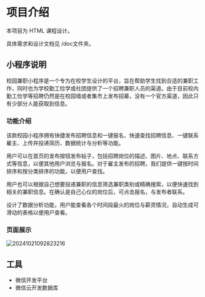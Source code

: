 # 项目介绍
本项目为 HTML 课程设计。

具体需求和设计文档见 /doc文件夹。

## 小程序说明

校园兼职小程序是一个专为在校学生设计的平台，旨在帮助学生找到合适的兼职工作，同时也为学校勤工俭学或社团提供了一个招聘兼职人员的渠道。由于目前校内勤工俭学等招聘仍然是在校园墙或者集市上发布招募，没有一个官方渠道，因此只有少部分人能获取到信息。

### 功能介绍

该款校园小程序拥有快捷发布招聘信息和一键报名、快速查找招聘信息、一键联系雇主、上传并投递简历、数据统计与分析等功能。

用户可以在首页的发布按钮发布帖子，包括招聘岗位的描述、图片、地点、联系方式等信息，以便其他用户浏览与报名。对于雇主发布的招聘，我们提供一键按时间排序和按分类排序的功能，以便用户查找。

用户也可以根据自己想要投递兼职的信息筛选兼职类别或精确搜索，以便快速找到相关的兼职信息。在确认是自己心仪的岗位后，可点击报名，与发布者联系。

设计了数据分析功能，用户能查看各个时间段最火的岗位与薪资情况，自动生成可滑动的表格以便用户查看。

### 页面展示

![20241021092823216](https://gitee.com/chen-chishui/h5_design/raw/master/doc/picture.png)


## 工具

- 微信开发平台
- 微信云开发数据库


 

 

 

 
